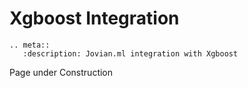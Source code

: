 # Xgboost Integration

```eval_rst
.. meta::
   :description: Jovian.ml integration with Xgboost
```

Page under Construction
